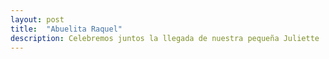 ```yaml
---
layout: post
title:  "Abuelita Raquel"
description: Celebremos juntos la llegada de nuestra pequeña Juliette 
---
```

